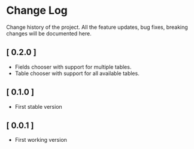 # Change Log

Change history of the project. All the feature updates, bug fixes, breaking changes will be documented here.

## [ 0.2.0 ]

- Fields chooser with support for multiple tables.
- Table chooser with support for all available tables.

## [ 0.1.0 ]

- First stable version

## [ 0.0.1 ]

- First working version
